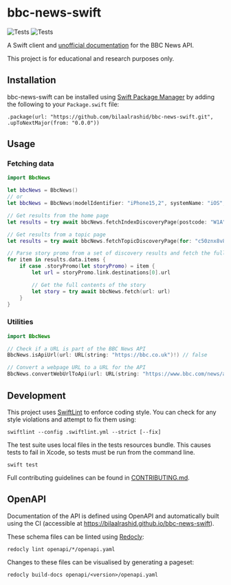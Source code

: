 # bbc-news-swift

![Tests](https://github.com/bilaalrashid/BbcNewsSwift/actions/workflows/swift.yml/badge.svg)
![Tests](https://github.com/bilaalrashid/BbcNewsSwift/actions/workflows/openapi.yml/badge.svg)

A Swift client and [unofficial documentation](https://bilaalrashid.github.io/bbc-news-swift/) for the BBC News API.

This project is for educational and research purposes only.

## Installation

bbc-news-swift can be installed using [Swift Package Manager](https://www.swift.org/documentation/package-manager/) by adding the following to your `Package.swift` file:
```
.package(url: "https://github.com/bilaalrashid/bbc-news-swift.git", .upToNextMajor(from: "0.0.0"))
```

## Usage

### Fetching data

```swift
import BbcNews

let bbcNews = BbcNews()
// or
let bbcNews = BbcNews(modelIdentifier: "iPhone15,2", systemName: "iOS", systemVersion: "17.0")

// Get results from the home page
let results = try await bbcNews.fetchIndexDiscoveryPage(postcode: "W1A")

// Get results from a topic page
let results = try await bbcNews.fetchTopicDiscoveryPage(for: "c50znx8v8y4t")

// Parse story promo from a set of discovery results and fetch the full contents of that story
for item in results.data.items {
    if case .storyPromo(let storyPromo) = item {
        let url = storyPromo.link.destinations[0].url 

        // Get the full contents of the story
        let story = try await bbcNews.fetch(url: url) 
    }
}
```

### Utilities

```swift
import BbcNews

// Check if a URL is part of the BBC News API
BbcNews.isApiUrl(url: URL(string: "https://bbc.co.uk")!) // false

// Convert a webpage URL to a URL for the API
BbcNews.convertWebUrlToApi(url: URL(string: "https://www.bbc.com/news/articles/c289n8m4j19o")!) // https://news-app.api.bbc.co.uk/fd/app-article-api?clientName=Chrysalis&clientVersion=pre-7&page=https://www.bbc.com/news/articles/c289n8m4j19o
```

## Development

This project uses [SwiftLint](https://github.com/realm/SwiftLint) to enforce coding style.
You can check for any style violations and attempt to fix them using:

```
swiftlint --config .swiftlint.yml --strict [--fix]
```

The test suite uses local files in the tests resources bundle.
This causes tests to fail in Xcode, so tests must be run from the command line.

```
swift test
```

Full contributing guidelines can be found in [CONTRIBUTING.md](https://github.com/bilaalrashid/bbc-news-swift/blob/main/CONTRIBUTING.md).

## OpenAPI

Documentation of the API is defined using OpenAPI and automatically built using the CI (accessible at https://bilaalrashid.github.io/bbc-news-swift).

These schema files can be linted using [Redocly](https://github.com/Redocly/redocly-cli):
```
redocly lint openapi/*/openapi.yaml
```

Changes to these files can be visualised by generating a pageset: 
```
redocly build-docs openapi/<version>/openapi.yaml
```
